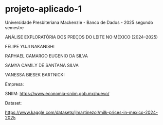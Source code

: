 # projeto-aplicado-1

Universidade Presbiteriana Mackenzie - Banco de Dados - 2025 segundo semestre

ANÁLISE EXPLORATÓRIA DOS PREÇOS DO LEITE NO MÉXICO (2024–2025)

FELIPE YUJI NAKANISHI

RAPHAEL CAMARGO EUGENIO DA SILVA

SAMYA CAMILY DE SANTANA SILVA

VANESSA BIESEK BARTNICKI

Empresa:

SNIIM: https://www.economia-sniim.gob.mx/nuevo/

Dataset:

https://www.kaggle.com/datasets/jlmartinezol/milk-prices-in-mexico-2024-2025
